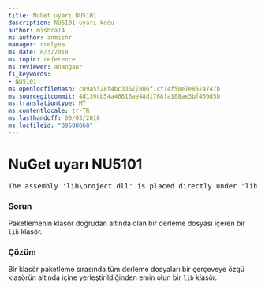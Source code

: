 ```yaml
---
title: NuGet uyarı NU5101
description: NU5101 uyarı kodu
author: mishra14
ms.author: anmishr
manager: rrelyea
ms.date: 8/3/2018
ms.topic: reference
ms.reviewer: anangaur
f1_keywords:
- NU5101
ms.openlocfilehash: c09a5528f4bc33622806f1cf14f50e7e8524747b
ms.sourcegitcommit: 4d139cb54a46616ae48d1768fa108ae3bf450d5b
ms.translationtype: MT
ms.contentlocale: tr-TR
ms.lasthandoff: 08/03/2018
ms.locfileid: "39508868"
---
```

# <a name="nuget-warning-nu5101"></a>NuGet uyarı NU5101
<pre>The assembly 'lib\project.dll' is placed directly under 'lib' folder. It is recommended that assemblies be placed inside a framework-specific folder. Move it into a framework-specific folder.</pre>

### <a name="issue"></a>Sorun

Paketlemenin klasör doğrudan altında olan bir derleme dosyası içeren bir `lib` klasör.


### <a name="solution"></a>Çözüm

Bir klasör paketleme sırasında tüm derleme dosyaları bir çerçeveye özgü klasörün altında içine yerleştirildiğinden emin olun bir `lib` klasör.

